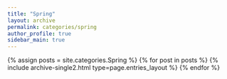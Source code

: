 ```yaml
---
title: "Spring"
layout: archive
permalink: categories/spring
author_profile: true
sidebar_main: true
---
```



{% assign posts = site.categories.Spring %}
{% for post in posts %} {% include archive-single2.html type=page.entries_layout %} {% endfor %}
